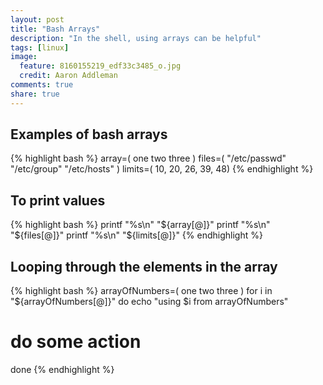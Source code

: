 ```yaml
---
layout: post
title: "Bash Arrays"
description: "In the shell, using arrays can be helpful"
tags: [linux]
image:
  feature: 8160155219_edf33c3485_o.jpg
  credit: Aaron Addleman
comments: true
share: true
---
```


## Examples of bash arrays

{% highlight bash %}
array=( one two three )
files=( "/etc/passwd" "/etc/group" "/etc/hosts" )
limits=( 10, 20, 26, 39, 48)
{% endhighlight %}

## To print values

{% highlight bash %}
printf "%s\n" "${array[@]}" 
printf "%s\n" "${files[@]}" 
printf "%s\n" "${limits[@]}"
{% endhighlight %}

## Looping through the elements in the array

{% highlight bash %}
arrayOfNumbers=( one two three )
for i in "${arrayOfNumbers[@]}"
do
  echo "using $i from arrayOfNumbers"
  # do some action
done
{% endhighlight %}
